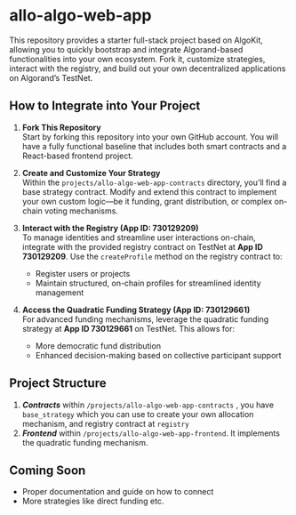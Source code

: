 # allo-algo-web-app

This repository provides a starter full-stack project based on AlgoKit, allowing you to quickly bootstrap and integrate Algorand-based functionalities into your own ecosystem. Fork it, customize strategies, interact with the registry, and build out your own decentralized applications on Algorand’s TestNet.

## How to Integrate into Your Project

1. **Fork This Repository**  
   Start by forking this repository into your own GitHub account. You will have a fully functional baseline that includes both smart contracts and a React-based frontend project.

2. **Create and Customize Your Strategy**  
   Within the `projects/allo-algo-web-app-contracts` directory, you’ll find a base strategy contract. Modify and extend this contract to implement your own custom logic—be it funding, grant distribution, or complex on-chain voting mechanisms.

3. **Interact with the Registry (App ID: 730129209)**  
   To manage identities and streamline user interactions on-chain, integrate with the provided registry contract on TestNet at **App ID 730129209**. Use the `createProfile` method on the registry contract to:
   - Register users or projects
   - Maintain structured, on-chain profiles for streamlined identity management

4. **Access the Quadratic Funding Strategy (App ID: 730129661)**  
   For advanced funding mechanisms, leverage the quadratic funding strategy at **App ID 730129661** on TestNet. This allows for:
   - More democratic fund distribution
   - Enhanced decision-making based on collective participant support

## Project Structure 
1. ***Contracts***
  within `/projects/allo-algo-web-app-contracts` , you have `base_strategy` which you can use to create your own allocation mechanism, and registry contract at `registry`
2. ***Frontend***
 within `/projects/allo-algo-web-app-frontend`. It implements the quadratic funding mechanism.


## Coming Soon 
* Proper documentation and guide on how to connect
* More strategies like direct funding etc.